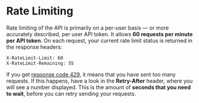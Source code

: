 # Rate Limiting

Rate limiting of the API is primarily on a per-user basis — or more accurately described, per user API token. It allows **60 requests per minute per API token**. On each request, your current rate limit status is returned in the response headers:

```
X-RateLimit-Limit: 60
X-RateLimit-Remaining: 55
```

If you get [response code 429](http://tools.ietf.org/html/rfc6585), it means that you have sent too many requests. If this happens, have a look in the **Retry-After** header, where you will see a number displayed. This is the amount of **seconds that you need to wait**, before you can retry sending your requests.